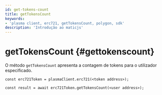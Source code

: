 ```yaml
---
id: get-tokens-count
title: getTokensCount
keywords:
- 'plasma client, erc721, getTokensCount, polygon, sdk'
description: 'Introdução ao maticjs'
---
```


# getTokensCount {#gettokenscount}

O método `getTokensCount` apresenta a contagem de tokens para o utilizador especificado.

```
const erc721Token = plasmaClient.erc721(<token address>);

const result = await erc721Token.getTokensCount(<user address>);

```
